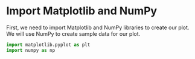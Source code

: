 # Import Matplotlib and NumPy

First, we need to import Matplotlib and NumPy libraries to create our plot. We will use NumPy to create sample data for our plot.

```python
import matplotlib.pyplot as plt
import numpy as np
```
